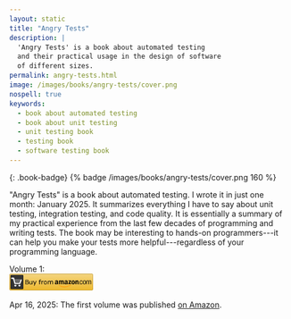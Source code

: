 ```yaml
---
layout: static
title: "Angry Tests"
description: |
  'Angry Tests' is a book about automated testing
  and their practical usage in the design of software
  of different sizes.
permalink: angry-tests.html
image: /images/books/angry-tests/cover.png
nospell: true
keywords:
  - book about automated testing
  - book about unit testing
  - unit testing book
  - testing book
  - software testing book
---
```


{: .book-badge}
{% badge /images/books/angry-tests/cover.png 160 %}

"Angry Tests" is a book about automated testing. I wrote it in just one month:
January 2025. It summarizes everything I have to say about unit testing,
integration testing, and code quality. It is essentially a summary of my
practical experience from the last few decades of programming and writing
tests. The book may be interesting to hands-on programmers---it can help you
make your tests more helpful---regardless of your programming language.

Volume 1:<br/>
<a href="https://amzn.to/4czWVkh"><img src='/images/books/amazon-buy-button.png' style='height:30px' alt='Click to buy'/></a>

<!--more-->

Apr 16, 2025:
The first volume was published [on Amazon](https://amzn.to/4czWVkh).

